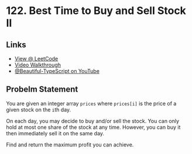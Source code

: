 # 122. Best Time to Buy and Sell Stock II

## Links

* [View @ LeetCode](https://leetcode.com/problems/best-time-to-buy-and-sell-stock-ii/)
* [Video Walkthrough](https://youtu.be/tUPj7B_30yY)
* [@Beautiful-TypeScript on YouTube](https://www.youtube.com/@BeautifulTypeScript)

## Probelm Statement

You are given an integer array `prices` where `prices[i]` is the price of a given stock on the `i`th day.

On each day, you may decide to buy and/or sell the stock. You can only hold at most one share of the stock at any time. However, you can buy it then immediately sell it on the same day.

Find and return the maximum profit you can achieve.
